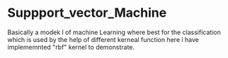 # Suppport_vector_Machine

Basically a modek l of machine Learning where best for the classification which is used by the help of different kerneal function here i have
implememnted "rbf" kernel to demonstrate.
